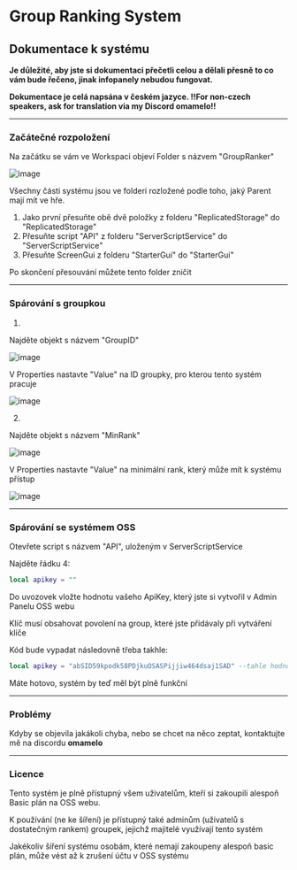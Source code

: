 # Group Ranking System
## Dokumentace k systému
**Je důležité, aby jste si dokumentaci přečetli celou a dělali přesně to co vám bude řečeno, jinak infopanely nebudou fungovat.**

**Dokumentace je celá napsána v českém jazyce. ‼️For non-czech speakers, ask for translation via my Discord omamelo‼️**

---
### Začátečné rozpoložení

Na začátku se vám ve Workspaci objeví Folder s názvem "GroupRanker"

![image](https://github.com/omamelo/OSS-Documentation/assets/113608366/137ffc8d-1d59-4861-aa06-6856d20da158)

Všechny části systému jsou ve folderi rozložené podle toho, jaký Parent mají mít ve hře. 
1. Jako první přesuňte obě dvě položky z folderu "ReplicatedStorage" do "ReplicatedStorage"
2. Přesuňte script "API" z folderu "ServerScriptService" do "ServerScriptService"
3. Přesuňte ScreenGui z folderu "StarterGui" do "StarterGui"

Po skončení přesouvání můžete tento folder zničit

---
### Spárování s groupkou

1.

Najděte objekt s názvem "GroupID"

![image](https://github.com/omamelo/OSS-Documentation/assets/113608366/58dfd482-7f63-4593-b6ef-96aa9a684caf)

V Properties nastavte "Value" na ID groupky, pro kterou tento systém pracuje

![image](https://github.com/omamelo/OSS-Documentation/assets/113608366/20cd8987-2698-4d04-a56c-61940ebb83e3)

2.

Najděte objekt s názvem "MinRank"

![image](https://github.com/omamelo/OSS-Documentation/assets/113608366/58dfd482-7f63-4593-b6ef-96aa9a684caf)

V Properties nastavte "Value" na minimální rank, který může mít k systému přístup

![image](https://github.com/omamelo/OSS-Documentation/assets/113608366/795f8c3b-2440-404a-a136-11cadab1db5e)

---
### Spárování se systémem OSS

Otevřete script s názvem "API", uloženým v ServerScriptService

Najděte řádku 4:
```lua
local apikey = ""
```

Do uvozovek vložte hodnotu vašeho ApiKey, který jste si vytvořil v Admin Panelu OSS webu

Klíč musí obsahovat povolení na group, které jste přidávaly při vytváření klíče

Kód bude vypadat následovně třeba takhle:
```lua
local apikey = "abSID59kpodk58PDjkuOSASPijjiw464dsaj1SAD" --tahle hodnota je vymyšlená a k žádnému účtu nevede
```

Máte hotovo, systém by teď měl být plně funkční

---

### Problémy
Kdyby se objevila jakákoli chyba, nebo se chcet na něco zeptat, kontaktujte mě na discordu **omamelo**

---

### Licence
Tento systém je plně přístupný všem uživatelům, kteří si zakoupili alespoň Basic plán na OSS webu.

K používání (ne ke šíření) je přístupný také adminům (uživatelů s dostatečným rankem) groupek, jejichž majitelé využívají tento systém

Jakékoliv šíření systému osobám, které nemají zakoupeny alespoň basic plán, může vést až k zrušení účtu v OSS systému
